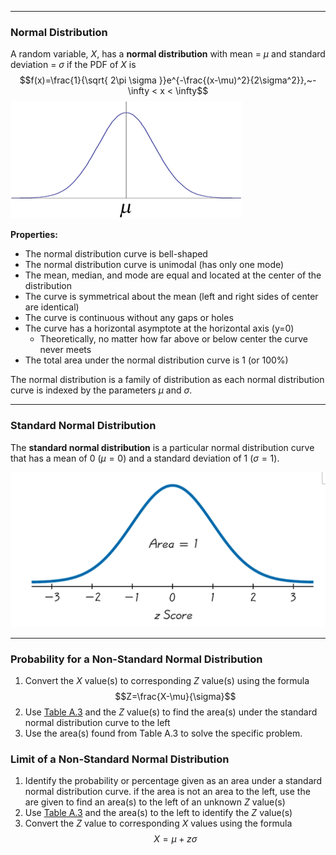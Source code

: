 - - -
### Normal Distribution
A random variable, $X$, has a **normal distribution** with mean = $\mu$ and standard deviation = $\sigma$ if the PDF of $X$ is 
$$f(x)=\frac{1}{\sqrt{ 2\pi \sigma }}e^{-\frac{(x-\mu)^2}{2\sigma^2}},~-\infty < x < \infty$$
![](./Resources/normal_distribution.png)

**Properties:**
- The normal distribution curve is bell-shaped
- The normal distribution curve is unimodal (has only one mode)
- The mean, median, and mode are equal and located at the center of the distribution
- The curve is symmetrical about the mean (left and right sides of center are identical)
- The curve is continuous without any gaps or holes
- The curve has a horizontal asymptote at the horizontal axis (y=0)
    - Theoretically, no matter how far above or below center the curve never meets
- The total area under the normal distribution curve is 1 (or 100%)

The normal distribution is a family of distribution as each normal distribution curve is indexed by the parameters $\mu$ and $\sigma$.

- - -
### Standard Normal Distribution
The **standard normal distribution** is a particular normal distribution curve that has a mean of 0 ($\mu=0$) and a standard deviation of 1 ($\sigma=1$).

![](./Resources/standard_normal_distribution.png)

- - -
### Probability for a Non-Standard Normal Distribution
1. Convert the $X$ value(s) to corresponding $Z$ value(s) using the formula
$$Z=\frac{X-\mu}{\sigma}$$
2. Use [Table A.3](obsidian://open?vault=Notes&file=Courses%2FODU%20Spring%202024%2FSTAT330%20Intro%20to%20Probability%20%26%20Statistics%2F(M10)%20Normal%20Applications%20and%20Other%20Continuous%20Distributions%2F(M10.1)%20Review%2FResources%2FTable%20A3.pdf) and the $Z$ value(s) to find the area(s) under the standard normal distribution curve to the left
3. Use the area(s) found from Table A.3 to solve the specific problem.

### Limit of a Non-Standard Normal Distribution
1. Identify the probability or percentage given as an area under a standard normal distribution curve. if the area is not an area to the left, use the are given to find an area(s) to the left of an unknown $Z$ value(s)
2. Use [Table A.3](obsidian://open?vault=Notes&file=Courses%2FODU%20Spring%202024%2FSTAT330%20Intro%20to%20Probability%20%26%20Statistics%2F(M9)%20Uniform%20and%20Normal%20Distributions%2F(M9.5)%20Normal%20Distribution%20Applications%2FResources%2FTable%20A3.pdf) and the area(s) to the left to identify the $Z$ value(s)
3. Convert the $Z$ value to corresponding $X$ values using the formula
$$X=\mu+z\sigma$$

